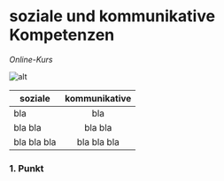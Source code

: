 # soziale und kommunikative Kompetenzen

_Online-Kurs_ 

![alt](https://www.qz-online.de/a/grundlagenartikel/was-versteht-ihr-arbeitgeber-unter-sozia-312018)


| soziale | kommunikative |
| ----    |:-----------:  |
| bla     | bla           |
| bla bla | bla bla       |
| bla bla bla |bla bla bla|

### 1. Punkt
